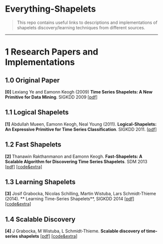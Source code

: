 # Everything-Shapelets
>This repo contains useful links to descriptions and implementations of shapelets discovery/learning techniques from different sources.

---------------------------------------

# 1 Research Papers and Implementations

## 1.0 Original Paper 

**[0]** Lexiang Ye and Eamonn Keogh (2009) **Time Series Shapelets: A New Primitive for Data Mining**. SIGKDD 2009 [[pdf]](http://www.cs.ucr.edu/~eamonn/shaplet.pdf)

## 1.1 Logical Shapelets

**[1]** Abdullah Mueen, Eamonn Keogh, Neal Young  (2011). **Logical-Shapelets: An Expressive Primitive for Time Series Classification**.  SIGKDD 2011. [[pdf]](http://www.cs.ucr.edu/~eamonn/LogicalShapelet.pdf)

## 1.2 Fast Shapelets

**[2]** Thanawin Rakthanmanon and Eamonn Keogh. **Fast-Shapelets: A Scalable Algorithm for Discovering Time Series Shapelets**. SDM 2013 [[pdf]](http://www.cs.ucr.edu/~eamonn/SDM_FastShapelets.pdf) [[code&extra]](http://alumni.cs.ucr.edu/~rakthant/FastShapelet/)

## 1.3 Learning Shapelets 

**[3]** Josif Grabocka, Nicolas Schilling, Martin Wistuba, Lars Schmidt-Thieme (2014).
** Learning Time-Series Shapelets**, SIGKDD 2014 [[pdf]](https://www.ismll.uni-hildesheim.de/pub/pdfs/grabocka2014e-kdd.pdf) [[code&extra]](http://fs.ismll.de/publicspace/LearningShapelets/)

## 1.4 Scalable Discovery

**[4]** J Grabocka, M Wistuba, L Schmidt-Thieme. **Scalable discovery of time-series shapelets** [[pdf]](https://arxiv.org/pdf/1503.03238)
 [[code&extra]](https://www.dropbox.com/sh/btiee2pyn6a989q/AACDfzkkpdYPmgw7pgTgUoeYa)



